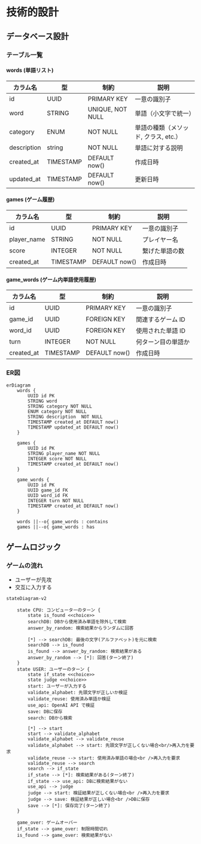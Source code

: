 # 技術的設計 


## データベース設計

### **テーブル一覧**

#### **words (単語リスト)**
| カラム名     | 型          | 制約                  | 説明                       |
|-------------|------------|----------------------|--------------------------|
| id          | UUID       | PRIMARY KEY         | 一意の識別子              |
| word        | STRING     | UNIQUE, NOT NULL   | 単語（小文字で統一）      |
| category    | ENUM     | NOT NULL           | 単語の種類（メソッド, クラス, etc.）|
| description    | string     | NOT NULL           | 単語に対する説明 |
| created_at  | TIMESTAMP  | DEFAULT now()      | 作成日時                  |
| updated_at  | TIMESTAMP  | DEFAULT now()      | 更新日時                  |


#### **games (ゲーム履歴)**
| カラム名     | 型          | 制約                  | 説明                       |
|-------------|------------|----------------------|--------------------------|
| id          | UUID       | PRIMARY KEY         | 一意の識別子              |
| player_name | STRING     | NOT NULL           | プレイヤー名               |
| score       | INTEGER    | NOT NULL           | 繋げた単語の数            |
| created_at  | TIMESTAMP  | DEFAULT now()      | 作成日時                  |


#### **game_words (ゲーム内単語使用履歴)**
| カラム名     | 型          | 制約                  | 説明                       |
|-------------|------------|----------------------|--------------------------|
| id          | UUID       | PRIMARY KEY         | 一意の識別子              |
| game_id     | UUID       | FOREIGN KEY         | 関連するゲーム ID         |
| word_id     | UUID       | FOREIGN KEY         | 使用された単語 ID         |
| turn        | INTEGER    | NOT NULL           | 何ターン目の単語か        |
| created_at  | TIMESTAMP  | DEFAULT now()      | 作成日時                  |


### ER図

```mermaid
erDiagram
    words {
        UUID id PK
        STRING word 
        STRING category NOT NULL
        ENUM category NOT NULL
        STRING description  NOT NULL
        TIMESTAMP created_at DEFAULT now()
        TIMESTAMP updated_at DEFAULT now()
    }
    
    games {
        UUID id PK
        STRING player_name NOT NULL
        INTEGER score NOT NULL
        TIMESTAMP created_at DEFAULT now()
    }
    
    game_words {
        UUID id PK
        UUID game_id FK
        UUID word_id FK
        INTEGER turn NOT NULL
        TIMESTAMP created_at DEFAULT now()
    }
    
    words ||--o{ game_words : contains
    games ||--o{ game_words : has
```

## ゲームロジック

### ゲームの流れ

- ユーザーが先攻
- 交互に入力する
```mermaid
stateDiagram-v2

    state CPU: コンピューターのターン {
        state is_found <<choice>>
        searchDB: DBから使用済み単語を除外して検索
        answer_by_random: 検索結果からランダムに回答

        [*] --> searchDB: 最後の文字(アルファベット)を元に検索
        searchDB --> is_found
        is_found --> answer_by_random: 検索結果がある
        answer_by_random --> [*]: 回答(ターン終了)
    }
    state USER: ユーザーのターン {
        state if_state <<choice>> 
        state judge <<choice>> 
        start: ユーザーが入力する
        validate_alphabet: 先頭文字が正しいか検証
        validate_reuse: 使用済み単語か検証
        use_api: OpenAI API で検証
        save: DBに保存
        search: DBから検索

        [*] --> start
        start --> validate_alphabet
        validate_alphabet --> validate_reuse
        validate_alphabet --> start: 先頭文字が正しくない場合<br/>再入力を要求
        validate_reuse --> start: 使用済み単語の場合<br />再入力を要求
        validate_reuse --> search
        search --> if_state
        if_state --> [*]: 検索結果がある(ターン終了)
        if_state --> use_api: DBに検索結果がない
        use_api --> judge
        judge --> start: 検証結果が正しくない場合<br />再入力を要求
        judge --> save: 検証結果が正しい場合<br />DBに保存
        save --> [*]: 保存完了(ターン終了)
    }

    game_over: ゲームオーバー
    if_state --> game_over: 制限時間切れ
    is_found --> game_over: 検索結果がない

```

